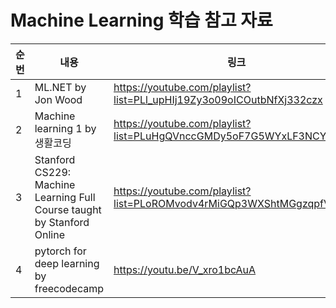 # Machine Learning 학습 참고 자료

| 순번 | 내용 | 링크 | 비고 |
| ---| --- | --- | --- |
| 1 | ML.NET by Jon Wood | https://youtube.com/playlist?list=PLl_upHIj19Zy3o09oICOutbNfXj332czx | - |
| 2 | Machine learning 1 by 생활코딩 | https://youtube.com/playlist?list=PLuHgQVnccGMDy5oF7G5WYxLF3NCYhB9H9 | - |
| 3 | Stanford CS229: Machine Learning Full Course taught by Stanford Online | https://youtube.com/playlist?list=PLoROMvodv4rMiGQp3WXShtMGgzqpfVfbU | - |
| 4 |pytorch for deep learning by freecodecamp| https://youtu.be/V_xro1bcAuA | - |